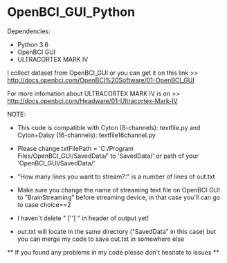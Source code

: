 # OpenBCI_GUI_Python

Dependencies:
- Python 3.6
- OpenBCI GUI
- ULTRACORTEX MARK IV

I collect dataset from OpenBCI_GUI or you can get it on this link >> http://docs.openbci.com/OpenBCI%20Software/01-OpenBCI_GUI

For more infomation about ULTRACORTEX MARK IV is on >> http://docs.openbci.com/Headware/01-Ultracortex-Mark-IV

NOTE:

- This code is compatible with Cyton (8-channels): textfile.py and Cyton+Daisy (16-channels): textfile16channel.py

- Please change txtFilePath = 'C:/Program Files/OpenBCI_GUI/SavedData/' to 'SavedData/' or path of your 'OpenBCI_GUI/SavedData/'

- "How many lines you want to stream?:" is a number of lines of out.txt

- Make sure you change the name of streaming text file on OpenBCI GUI to "BrainStreaming" before streaming device, in that case you'll can go to case choice==2

- I haven't delete " [''] " in header of output yet!

- out.txt will locate in the same directory ("SavedData" in this case) but you can merge my code to save out.txt in somewhere else


** If you found any problems in my code please don't hesitate to issues **
